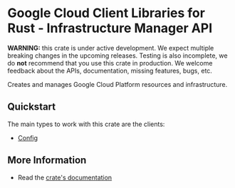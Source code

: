 # Google Cloud Client Libraries for Rust - Infrastructure Manager API

<!-- Code generated by sidekick. DO NOT EDIT. -->

**WARNING:** this crate is under active development. We expect multiple breaking
changes in the upcoming releases. Testing is also incomplete, we do **not**
recommend that you use this crate in production. We welcome feedback about the
APIs, documentation, missing features, bugs, etc.

Creates and manages Google Cloud Platform resources and infrastructure.

## Quickstart

The main types to work with this crate are the clients:

- [Config]

## More Information

- Read the [crate's documentation](https://docs.rs/google-cloud-config-v1/latest/google-cloud-config-v1)

[Config]: https://docs.rs/google-cloud-config-v1/latest/google_cloud_config_v1/client/struct.Config.html
